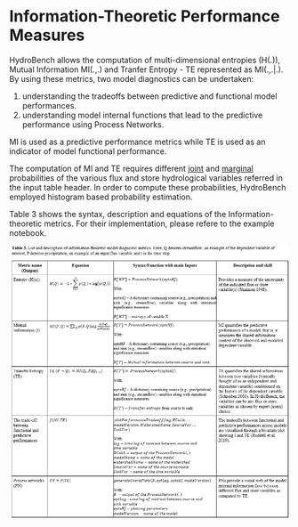 # Information-Theoretic Performance Measures

HydroBench allows the computation of multi-dimensional entropies (H(.)), Mutual Information MI(.,.) and Tranfer Entropy - TE represented as MI(.,.|.). 
By using these metrics, two model diagnostics can be undertaken:

1. understanding the tradeoffs between predictive and functional model performances.
2. understanding model internal functions that lead to the predictive performance using Process Networks.

MI is used as a predictive performance metrics while TE is used as an indicator of model functional performance. 

The computation of MI and TE requires different [joint](https://en.wikipedia.org/wiki/Joint_probability_distribution) 
and [marginal](https://en.wikipedia.org/wiki/Marginal_distribution) probabilities of the various flux and store hydrological
variables referred in the input table header. In order to compute these probabilities, HydroBench employed histogram based
probability estimation. 

Table 3 shows the syntax, description and equations of the Information-theoretic metrics. For their implementation,
please refere to the example notebook. 
 

![InformationTheoreticMetrics](./images/InformationTheoreticMetrics.png)
